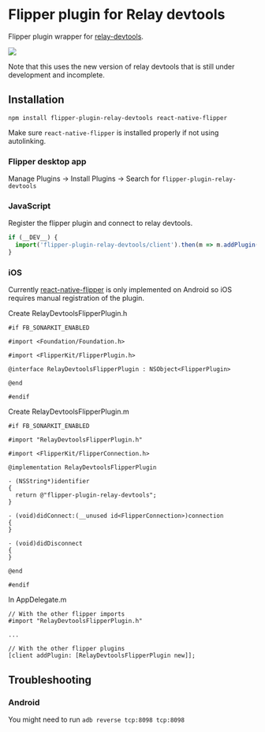 # Flipper plugin for Relay devtools

Flipper plugin wrapper for [relay-devtools](https://github.com/relayjs/relay-devtools).

![](https://i.imgur.com/BlLx5af.png)

Note that this uses the new version of relay devtools that is still under development and incomplete.

## Installation

```
npm install flipper-plugin-relay-devtools react-native-flipper
```

Make sure `react-native-flipper` is installed properly if not using autolinking.

### Flipper desktop app

Manage Plugins -> Install Plugins -> Search for `flipper-plugin-relay-devtools`

### JavaScript

Register the flipper plugin and connect to relay devtools.

```js
if (__DEV__) {
  import('flipper-plugin-relay-devtools/client').then(m => m.addPlugin());
}
```

### iOS

Currently [react-native-flipper](https://github.com/facebook/flipper/tree/master/react-native/react-native-flipper) is only implemented on Android so iOS requires manual registration of the plugin.

Create RelayDevtoolsFlipperPlugin.h

```objc
#if FB_SONARKIT_ENABLED

#import <Foundation/Foundation.h>

#import <FlipperKit/FlipperPlugin.h>

@interface RelayDevtoolsFlipperPlugin : NSObject<FlipperPlugin>

@end

#endif
```

Create RelayDevtoolsFlipperPlugin.m

```objc
#if FB_SONARKIT_ENABLED

#import "RelayDevtoolsFlipperPlugin.h"

#import <FlipperKit/FlipperConnection.h>

@implementation RelayDevtoolsFlipperPlugin

- (NSString*)identifier
{
  return @"flipper-plugin-relay-devtools";
}

- (void)didConnect:(__unused id<FlipperConnection>)connection
{
}

- (void)didDisconnect
{
}

@end

#endif
```

In AppDelegate.m

```objc
// With the other flipper imports
#import "RelayDevtoolsFlipperPlugin.h"

...

// With the other flipper plugins
[client addPlugin: [RelayDevtoolsFlipperPlugin new]];
```

## Troubleshooting

### Android

You might need to run `adb reverse tcp:8098 tcp:8098`
